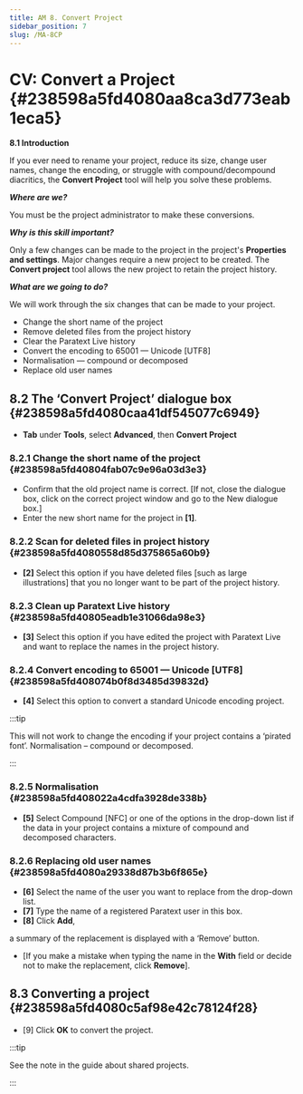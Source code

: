 ```yaml
---
title: AM 8. Convert Project
sidebar_position: 7
slug: /MA-8CP
---
```


# **CV: Convert a Project** {#238598a5fd4080aa8ca3d773eab1eca5}

**8.1 Introduction**

If you ever need to rename your project, reduce its size, change user names, change the encoding, or struggle with compound/decompound diacritics, the **Convert Project** tool will help you solve these problems.

_**Where are we?**_

You must be the project administrator to make these conversions.

_**Why is this skill important?**_

Only a few changes can be made to the project in the project's **Properties and settings**. Major changes require a new project to be created. The **Convert project** tool allows the new project to retain the project history.

_**What are we going to do?**_

We will work through the six changes that can be made to your project.

- Change the short name of the project
- Remove deleted files from the project history
- Clear the Paratext Live history
- Convert the encoding to 65001 — Unicode [UTF8]
- Normalisation — compound or decomposed
- Replace old user names

## **8.2 The ‘Convert Project’ dialogue box** {#238598a5fd4080caa41df545077c6949}

- **Tab** under **Tools**, select **Advanced**, then **Convert Project**

### **8.2.1 Change the short name of the project** {#238598a5fd40804fab07c9e96a03d3e3}

- Confirm that the old project name is correct. [If not, close the dialogue box, click on the correct project window and go to the New dialogue box.]
- Enter the new short name for the project in **[1]**.

### **8.2.2 Scan for deleted files in project history** {#238598a5fd4080558d85d375865a60b9}

- **[2]** Select this option if you have deleted files [such as large illustrations] that you no longer want to be part of the project history.

### **8.2.3 Clean up Paratext Live history** {#238598a5fd40805eadb1e31066da98e3}

- **[3]** Select this option if you have edited the project with Paratext Live and want to replace the names in the project history.

### **8.2.4 Convert encoding to 65001 — Unicode [UTF8]** {#238598a5fd408074b0f8d3485d39832d}

- **[4]** Select this option to convert a standard Unicode encoding project.

:::tip

This will not work to change the encoding if your project contains a ‘pirated font’. Normalisation – compound or decomposed.

:::

### **8.2.5 Normalisation** {#238598a5fd408022a4cdfa3928de338b}

- **[5]** Select Compound [NFC] or one of the options in the drop-down list if the data in your project contains a mixture of compound and decomposed characters.

### **8.2.6 Replacing old user names** {#238598a5fd4080a29338d87b3b6f865e}

- **[6]** Select the name of the user you want to replace from the drop-down list.
- **[7]** Type the name of a registered Paratext user in this box.
- **[8]** Click **Add**,

a summary of the replacement is displayed with a ‘Remove’ button.

- [If you make a mistake when typing the name in the **With** field or decide not to make the replacement, click **Remove**].

## **8.3 Converting a project** {#238598a5fd4080c5af98e42c78124f28}

- [9] Click **OK** to convert the project.

:::tip

See the note in the guide about shared projects.

:::



